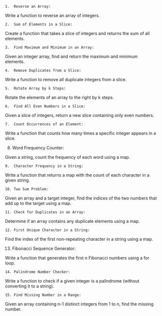 	1.	Reverse an Array:

Write a function to reverse an array of integers.

	2.	Sum of Elements in a Slice:

Create a function that takes a slice of integers and returns the sum of all elements.

	3.	Find Maximum and Minimum in an Array:

Given an integer array, find and return the maximum and minimum elements.

	4.	Remove Duplicates from a Slice:

Write a function to remove all duplicate integers from a slice.

	5.	Rotate Array by k Steps:

Rotate the elements of an array to the right by k steps.

	6.	Find All Even Numbers in a Slice:

Given a slice of integers, return a new slice containing only even numbers.

	7.	Count Occurrences of an Element:

Write a function that counts how many times a specific integer appears in a slice.


   8.	Word Frequency Counter:

Given a string, count the frequency of each word using a map.

	9.	Character Frequency in a String:

Write a function that returns a map with the count of each character in a given string.

	10.	Two Sum Problem:

Given an array and a target integer, find the indices of the two numbers that add up to the target using a map.

	11.	Check for Duplicates in an Array:

Determine if an array contains any duplicate elements using a map.

	12.	First Unique Character in a String:

Find the index of the first non-repeating character in a string using a map.



13.	Fibonacci Sequence Generator:

Write a function that generates the first n Fibonacci numbers using a for loop.

	14.	Palindrome Number Checker:

Write a function to check if a given integer is a palindrome (without converting it to a string).

	15.	Find Missing Number in a Range:

Given an array containing n-1 distinct integers from 1 to n, find the missing number.
